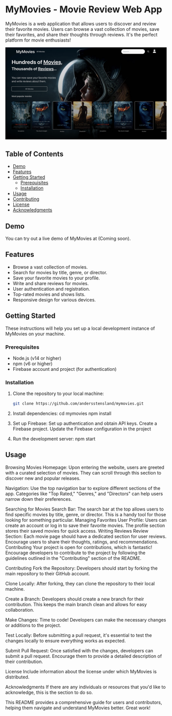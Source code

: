 # MyMovies - Movie Review Web App

MyMovies is a web application that allows users to discover and review their favorite movies. Users can browse a vast collection of movies, save their favorites, and share their thoughts through reviews. It's the perfect platform for movie enthusiasts!

![MyMovies Screenshot](screenshot.png)

## Table of Contents

- [Demo](#demo)
- [Features](#features)
- [Getting Started](#getting-started)
  - [Prerequisites](#prerequisites)
  - [Installation](#installation)
- [Usage](#usage)
- [Contributing](#contributing)
- [License](#license)
- [Acknowledgments](#acknowledgments)

## Demo

You can try out a live demo of MyMovies at (Coming soon).

## Features

- Browse a vast collection of movies.
- Search for movies by title, genre, or director.
- Save your favorite movies to your profile.
- Write and share reviews for movies.
- User authentication and registration.
- Top-rated movies and shows lists.
- Responsive design for various devices.

## Getting Started

These instructions will help you set up a local development instance of MyMovies on your machine.

### Prerequisites

- Node.js (v14 or higher)
- npm (v6 or higher)
- Firebase account and project (for authentication)

### Installation

1. Clone the repository to your local machine:

   ```bash
   git clone https://github.com/andersstensland/mymovies.git
2. Install dependencies:
   cd mymovies
   npm install
3. Set up Firebase:
   Set up authentication and obtain API keys.
   Create a Firebase project.
   Update the Firebase configuration in the project
4. Run the development server:
   npm start

## Usage

Browsing Movies
Homepage: Upon entering the website, users are greeted with a curated selection of movies. They can scroll through this section to discover new and popular releases.

Navigation: Use the top navigation bar to explore different sections of the app. Categories like "Top Rated," "Genres," and "Directors" can help users narrow down their preferences.

Searching for Movies
Search Bar: The search bar at the top allows users to find specific movies by title, genre, or director. This is a handy tool for those looking for something particular.
Managing Favorites
User Profile: Users can create an account or log in to save their favorite movies. The profile section stores their saved movies for quick access.
Writing Reviews
Review Section: Each movie page should have a dedicated section for user reviews. Encourage users to share their thoughts, ratings, and recommendations.
Contributing
Your project is open for contributions, which is fantastic! Encourage developers to contribute to the project by following the guidelines outlined in the "Contributing" section of the README.

Contributing
Fork the Repository: Developers should start by forking the main repository to their GitHub account.

Clone Locally: After forking, they can clone the repository to their local machine.

Create a Branch: Developers should create a new branch for their contribution. This keeps the main branch clean and allows for easy collaboration.

Make Changes: Time to code! Developers can make the necessary changes or additions to the project.

Test Locally: Before submitting a pull request, it's essential to test the changes locally to ensure everything works as expected.

Submit Pull Request: Once satisfied with the changes, developers can submit a pull request. Encourage them to provide a detailed description of their contribution.

License
Include information about the license under which MyMovies is distributed.

Acknowledgments
If there are any individuals or resources that you'd like to acknowledge, this is the section to do so.

This README provides a comprehensive guide for users and contributors, helping them navigate and understand MyMovies better. Great work!
